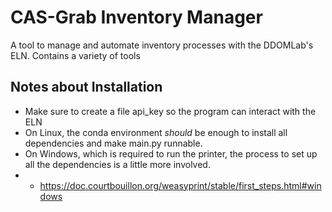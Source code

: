 # CAS-Grab Inventory Manager

A tool to manage and automate inventory processes with the DDOMLab's ELN. Contains a variety of tools 
## Notes about Installation
- Make sure to create a file api_key so the program can interact with the ELN
- On Linux, the conda environment _should_ be enough to install all dependencies and make main.py runnable.
- On Windows, which is required to run the printer, the process to set up all the dependencies is a little more involved.
- - https://doc.courtbouillon.org/weasyprint/stable/first_steps.html#windows
